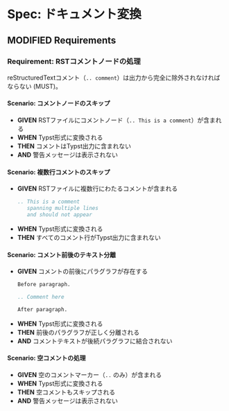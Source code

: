 # Spec: ドキュメント変換

## MODIFIED Requirements

### Requirement: RSTコメントノードの処理

reStructuredTextコメント（`.. comment`）は出力から完全に除外されなければならない (MUST)。

#### Scenario: コメントノードのスキップ

- **GIVEN** RSTファイルにコメントノード（`.. This is a comment`）が含まれる
- **WHEN** Typst形式に変換される
- **THEN** コメントはTypst出力に含まれない
- **AND** 警告メッセージは表示されない

#### Scenario: 複数行コメントのスキップ

- **GIVEN** RSTファイルに複数行にわたるコメントが含まれる
  ```rst
  .. This is a comment
     spanning multiple lines
     and should not appear
  ```
- **WHEN** Typst形式に変換される
- **THEN** すべてのコメント行がTypst出力に含まれない

#### Scenario: コメント前後のテキスト分離

- **GIVEN** コメントの前後にパラグラフが存在する
  ```rst
  Before paragraph.

  .. Comment here

  After paragraph.
  ```
- **WHEN** Typst形式に変換される
- **THEN** 前後のパラグラフが正しく分離される
- **AND** コメントテキストが後続パラグラフに結合されない

#### Scenario: 空コメントの処理

- **GIVEN** 空のコメントマーカー（`..` のみ）が含まれる
- **WHEN** Typst形式に変換される
- **THEN** 空コメントもスキップされる
- **AND** 警告メッセージは表示されない
